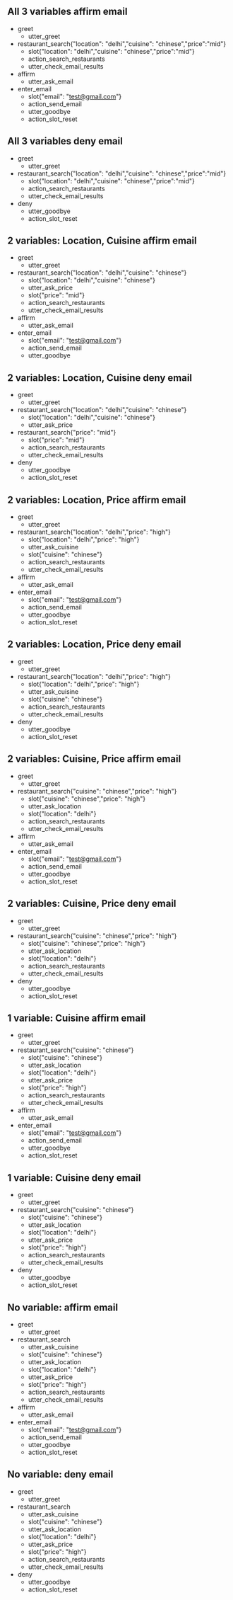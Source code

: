 ## All 3 variables affirm email
* greet
    - utter_greet
* restaurant_search{"location": "delhi","cuisine": "chinese","price":"mid"}
    - slot{"location": "delhi","cuisine": "chinese","price":"mid"}
    - action_search_restaurants
	- utter_check_email_results
* affirm
    - utter_ask_email
* enter_email
    - slot{"email": "test@gmail.com"}
    - action_send_email
	- utter_goodbye
	- action_slot_reset
## All 3 variables deny email
* greet
    - utter_greet
* restaurant_search{"location": "delhi","cuisine": "chinese","price":"mid"}
    - slot{"location": "delhi","cuisine": "chinese","price":"mid"}
    - action_search_restaurants
	- utter_check_email_results
* deny
    - utter_goodbye
    - action_slot_reset
## 2 variables: Location, Cuisine affirm email
* greet
    - utter_greet
* restaurant_search{"location": "delhi","cuisine": "chinese"}
    - slot{"location": "delhi","cuisine": "chinese"}
	- utter_ask_price
    - slot{"price": "mid"}
	- action_search_restaurants
	- utter_check_email_results
* affirm
    - utter_ask_email
* enter_email
    - slot{"email": "test@gmail.com"}
    - action_send_email
	- utter_goodbye
## 2 variables: Location, Cuisine deny email
* greet
    - utter_greet
* restaurant_search{"location": "delhi","cuisine": "chinese"}
    - slot{"location": "delhi","cuisine": "chinese"}
	- utter_ask_price
* restaurant_search{"price": "mid"}
    - slot{"price": "mid"}
	- action_search_restaurants
	- utter_check_email_results
* deny
    - utter_goodbye
    - action_slot_reset	
## 2 variables: Location, Price affirm email
* greet
    - utter_greet
* restaurant_search{"location": "delhi","price": "high"}
    - slot{"location": "delhi","price": "high"}
	- utter_ask_cuisine
    - slot{"cuisine": "chinese"}
	- action_search_restaurants
	- utter_check_email_results
* affirm
    - utter_ask_email
* enter_email
    - slot{"email": "test@gmail.com"}
    - action_send_email
	- utter_goodbye
	- action_slot_reset
## 2 variables: Location, Price deny email
* greet
    - utter_greet
* restaurant_search{"location": "delhi","price": "high"}
    - slot{"location": "delhi","price": "high"}
	- utter_ask_cuisine
    - slot{"cuisine": "chinese"}
	- action_search_restaurants
	- utter_check_email_results
* deny
    - utter_goodbye
    - action_slot_reset
## 2 variables: Cuisine, Price affirm email
* greet
    - utter_greet
* restaurant_search{"cuisine": "chinese","price": "high"}
    - slot{"cuisine": "chinese","price": "high"}
	- utter_ask_location
    - slot{"location": "delhi"}
	- action_search_restaurants
	- utter_check_email_results
* affirm
    - utter_ask_email
* enter_email
    - slot{"email": "test@gmail.com"}
    - action_send_email
	- utter_goodbye
	- action_slot_reset
## 2 variables: Cuisine, Price deny email
* greet
    - utter_greet
* restaurant_search{"cuisine": "chinese","price": "high"}
    - slot{"cuisine": "chinese","price": "high"}
	- utter_ask_location
    - slot{"location": "delhi"}
	- action_search_restaurants
	- utter_check_email_results
* deny
    - utter_goodbye
    - action_slot_reset
## 1 variable: Cuisine affirm email
* greet
    - utter_greet
* restaurant_search{"cuisine": "chinese"}
    - slot{"cuisine": "chinese"}
	- utter_ask_location
    - slot{"location": "delhi"}
    - utter_ask_price
    - slot{"price": "high"}
	- action_search_restaurants
	- utter_check_email_results
* affirm
    - utter_ask_email
* enter_email
    - slot{"email": "test@gmail.com"}
    - action_send_email
	- utter_goodbye
	- action_slot_reset
## 1 variable: Cuisine deny email
* greet
    - utter_greet
* restaurant_search{"cuisine": "chinese"}
    - slot{"cuisine": "chinese"}
	- utter_ask_location
    - slot{"location": "delhi"}
    - utter_ask_price
    - slot{"price": "high"}
	- action_search_restaurants
	- utter_check_email_results
* deny
    - utter_goodbye
    - action_slot_reset
## No variable: affirm email
* greet
    - utter_greet
* restaurant_search
    - utter_ask_cuisine
    - slot{"cuisine": "chinese"}
	- utter_ask_location
    - slot{"location": "delhi"}
    - utter_ask_price
    - slot{"price": "high"}
	- action_search_restaurants
	- utter_check_email_results
* affirm
    - utter_ask_email
* enter_email
    - slot{"email": "test@gmail.com"}
    - action_send_email
	- utter_goodbye
	- action_slot_reset
## No variable: deny email
* greet
    - utter_greet
* restaurant_search
    - utter_ask_cuisine
    - slot{"cuisine": "chinese"}
	- utter_ask_location
    - slot{"location": "delhi"}
    - utter_ask_price
    - slot{"price": "high"}
	- action_search_restaurants
	- utter_check_email_results
* deny
    - utter_goodbye
    - action_slot_reset